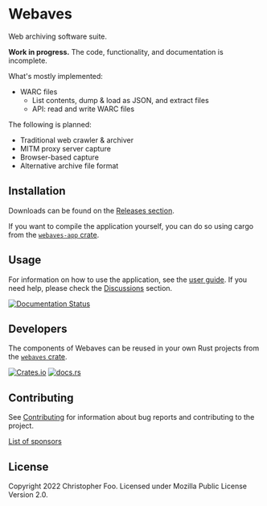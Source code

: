 # Webaves

Web archiving software suite.

**Work in progress.** The code, functionality, and documentation is incomplete.

What's mostly implemented:

* WARC files
  * List contents, dump & load as JSON, and extract files
  * API: read and write WARC files

The following is planned:

* Traditional web crawler & archiver
* MITM proxy server capture
* Browser-based capture
* Alternative archive file format

## Installation

Downloads can be found on the [Releases section](https://github.com/chfoo/webaves/releases).

If you want to compile the application yourself, you can do so using cargo from the [`webaves-app` crate](crates/webaves-app/README.md).

## Usage

For information on how to use the application, see the [user guide](https://webaves.readthedocs.io/). If you need help, please check the [Discussions](https://github.com/chfoo/webaves/discussions) section.

 [![Documentation Status](https://readthedocs.org/projects/webaves/badge/?version=latest)](https://webaves.readthedocs.io/en/latest/?badge=latest)

## Developers

The components of Webaves can be reused in your own Rust projects from the [`webaves` crate](crates/webaves/README.md).

[![Crates.io](https://img.shields.io/crates/v/webaves)](https://crates.io/crates/webaves) [![docs.rs](https://img.shields.io/docsrs/webaves)](https://docs.rs/webaves)

## Contributing

See [Contributing](CONTRIBUTING.md) for information about bug reports and contributing to the project.

[List of sponsors](sponsors.md)

## License

Copyright 2022 Christopher Foo. Licensed under Mozilla Public License Version 2.0.
